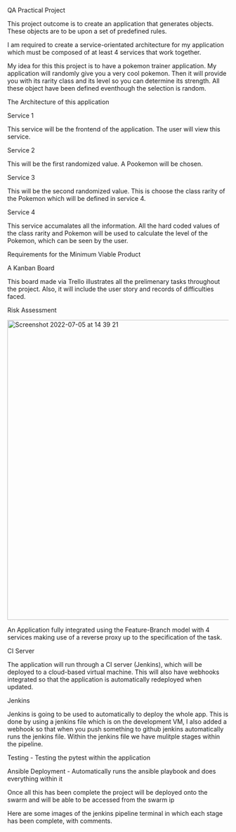 QA Practical Project



This project outcome is to create an application that generates objects. These objects are to be upon a set of predefined rules.

I am required to create a service-orientated architecture for my application which must be composed of at least 4 services that work together.

My idea for this this project is to have a pokemon trainer application.
My application will randomly give you a very cool pokemon. Then it will provide you with its rarity class and its level so you can determine its strength. All these object have been defined eventhough the selection is random.



The Architecture of this application



Service 1 

This service will be the frontend of the application. The user will view this service.

Service 2

This will be the first randomized value. A Pookemon will be chosen.

Service 3

This will be the second randomized value. This is choose the class rarity of the Pokemon which will be defined in service 4.

Service 4

This service accumalates all the information. All the hard coded values of the class rarity and Pokemon will be used to calculate the level of the Pokemon, which can be seen by the user.



Requirements for the Minimum Viable Product



A Kanban Board

This board made via Trello illustrates all the prelimenary tasks throughout the project. Also, it will include the user story and records of difficulties faced.


Risk Assessment

<img width="683" alt="Screenshot 2022-07-05 at 14 39 21" src="https://user-images.githubusercontent.com/104978039/177341977-cb1a84ce-b595-4299-91d6-063c3047534b.png">

An Application fully integrated using the Feature-Branch model with 4 services making use of a reverse proxy up to the specification of the task.


CI Server 

The application will run through a CI server (Jenkins), which will be deployed to a cloud-based virtual machine. This will also have webhooks integrated so that the application is automatically redeployed when updated.


Jenkins

Jenkins is going to be used to automatically to deploy the whole app. This is done by using a jenkins file which is on the development VM, I also added a webhook so that when you push something to github jenkins automatically runs the jenkins file. Within the jenkins file we have mulitple stages within the pipeline.

Testing - Testing the pytest within the application

Ansible Deployment - Automatically runs the ansible playbook and does everything within it


Once all this has been complete the project will be deployed onto the swarm and will be able to be accessed from the swarm ip

Here are some images of the jenkins pipeline terminal in which each stage has been complete, with comments.




